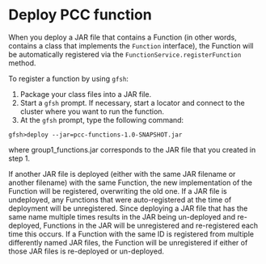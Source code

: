 # Deploy PCC function

When you deploy a JAR file that contains a Function (in other words, contains a class that implements the `Function` interface), the Function will be automatically registered via the `FunctionService.registerFunction` method.

To register a function by using `gfsh`:

1. Package your class files into a JAR file.
2. Start a `gfsh` prompt. If necessary, start a locator and connect to the cluster where you want to run the function.
3. At the `gfsh` prompt, type the following command:
```
gfsh>deploy --jar=pcc-functions-1.0-SNAPSHOT.jar
```
where group1_functions.jar corresponds to the JAR file that you created in step 1.

If another JAR file is deployed (either with the same JAR filename or another filename) with the same Function, the new implementation of the Function will be registered, overwriting the old one. If a JAR file is undeployed, any Functions that were auto-registered at the time of deployment will be unregistered. Since deploying a JAR file that has the same name multiple times results in the JAR being un-deployed and re-deployed, Functions in the JAR will be unregistered and re-registered each time this occurs. If a Function with the same ID is registered from multiple differently named JAR files, the Function will be unregistered if either of those JAR files is re-deployed or un-deployed.